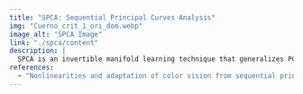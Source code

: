 ```yaml
---
title: "SPCA: Sequential Principal Curves Analysis"
img: "Cuerno_crit_1_ori_dom.webp"
image_alt: "SPCA Image"
link: "./spca/content"
description: |
  SPCA is an invertible manifold learning technique that generalizes PCA by using nonparametric principal curves instead of straight lines. It includes multivariate histogram equalization to fulfill either NonLinear ICA or optimal Vector Quantization.
references:
  - "Nonlinearities and adaptation of color vision from sequential principal curves analysis. Laparra, V., Jiménez, S., Camps-Valls, G., Malo, J. Neural Computation, 24(10):2751-2788, 2012."
---
```

